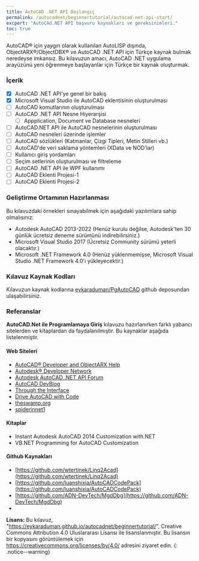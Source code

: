 ```yaml
---
title: AutoCAD .NET API Başlangıç
permalink: /autocadnet/beginnertutorial/autocad-net-api-start/
excpert: "AutoCAd.NET API başvuru kaynakları ve gereksinimleri."
toc: true
---
```


AutoCAD® için yaygın olarak kullanılan AutoLISP dışında, ObjectARX®/ObjectDBX® ve AutoCAD .NET API için Türkçe kaynak bulmak neredeyse imkansız. Bu kılavuzun amacı, AutoCAD .NET uygulama arayüzünü yeni öğrenmeye başlayanlar için Türkçe bir kaynak oluşturmak. 

### İçerik

- [x] AutoCAD .NET API'ye genel bir bakış
- [x] Microsoft Visual Studio ile AutoCAD eklentisinin oluşturulması
- [ ] AutoCAD komutlarının oluşturulması
- [ ] AutoCAD .NET API Nesne Hiyerarşisi
  - [ ] Appplication, Document ve Database nesneleri
- [ ] AutoCAD.NET API ile AutoCAD nesnelerinin oluşturulması
- [ ] AutoCAD nesneleri üzerinde işlemler
- [ ] AutoCAD sözlükleri (Katmanlar, Çizgi Tipleri, Metin Stilleri vb.)
- [ ] AutoCAD'de veri saklama yöntemleri (XData ve NOD'lar)
- [ ] Kullanıcı giriş yordamları
- [ ] Seçim setlerinin oluşturulması ve filtreleme
- [ ] AutoCAD .NET API ile WPF kullanımı
- [ ] AutoCAD Eklenti Projesi-1
- [ ] AutoCAD Eklenti Projesi-2

### Geliştirme Ortamının Hazırlanması

Bu kılavuzdaki örnekleri sınayabilmek için aşağıdaki yazılımlara sahip olmalısınız:

-  Autodesk AutoCAD 2013-2022 (Henüz kurulu değilse, Autodesk'ten 30 günlük ücretsiz deneme sürümünü indirebilirsiniz.)
-  Microsoft Visual Studio 2017 (Ücretsiz Community sürümü yeterli olacaktır.)
- Microsoft .NET Framework 4.0 (Henüz yüklenmemişse, Microsoft Visual Studio .NET Framework 4.0'ı yükleyecektir.)

### Kılavuz Kaynak Kodları

Kılavuzun kaynak kodlarına [eykaraduman/PgAutoCAD](eykaraduman/PgAutoCAD) github deposundan ulaşabilirsiniz.

### Referanslar

**AutoCAD.Net ile Programlamaya Giriş** kılavuzu hazırlanırken farklı yabancı sitelerden ve kitaplardan da faydalanılmıştır. Bu kaynaklar aşağıda listelenmiştir.

#### Web Siteleri

- [AutoCAD® Developer and ObjectARX Help](https://help.autodesk.com/view/OARX/2022/ENU/)
- [Autodesk® Developer Network](https://www.autodesk.com/developer-network/overview)
- [Autodesk AutoCAD .NET API Forum](https://forums.autodesk.com/t5/net/bd-p/152)
- [AutoCAD DevBlog](https://adndevblog.typepad.com/autocad/)
- [Through the Interface](https://www.keanw.com/)
- [Drive AutoCAD with Code](https://drive-cad-with-code.blogspot.com/)
- [theswamp.org](https://www.theswamp.org/)
- [spiderinnet1](https://spiderinnet1.typepad.com/blog/)

#### Kitaplar

- Instant Autodesk AutoCAD 2014 Customization with.NET
- VB.NET Programming for AutoCAD Customization

#### Github Kaynakları

- [https://github.com/wtertinek/Linq2Acad](https://github.com/wtertinek/Linq2Acad)
- [https://github.com/luanshixia/AutoCADCodePack](https://github.com/luanshixia/AutoCADCodePack)
- [https://github.com/ADN-DevTech/MgdDbg](https://github.com/ADN-DevTech/MgdDbg)
- 

**Lisans:** Bu kılavuz, "https://eykaraduman.github.io/autocadnet/beginnertutorial/", Creative Commons Attribution 4.0 Uluslararası Lisansı ile lisanslanmıştır. Bu lisansın bir kopyasını görüntülemek için  https://creativecommons.org/licenses/by/4.0/ adresini ziyaret edin.
{: .notice--warning}